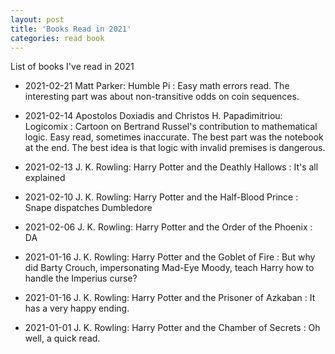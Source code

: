 ```yaml
---
layout: post
title: 'Books Read in 2021'
categories: read book
---
```


List of books I've read in 2021

- 2021-02-21 Matt Parker: Humble Pi
: Easy math errors read. The interesting part was about non-transitive odds on
coin sequences.

- 2021-02-14 Apostolos Doxiadis and Christos H. Papadimitriou: Logicomix
: Cartoon on Bertrand Russel's contribution to mathematical logic. Easy read,
sometimes inaccurate. The best part was the notebook at the end. The best idea
is that logic with invalid premises is dangerous.

- 2021-02-13 J. K. Rowling: Harry Potter and the Deathly Hallows
: It's all explained

- 2021-02-10 J. K. Rowling: Harry Potter and the Half-Blood Prince
: Snape dispatches Dumbledore

- 2021-02-06 J. K. Rowling: Harry Potter and the Order of the Phoenix
: DA

- 2021-01-16 J. K. Rowling: Harry Potter and the Goblet of Fire
: But why did Barty Crouch, impersonating Mad-Eye Moody, teach Harry how to
handle the Imperius curse?

- 2021-01-16 J. K. Rowling: Harry Potter and the Prisoner of Azkaban
: It has a very happy ending.

- 2021-01-01 J. K. Rowling: Harry Potter and the Chamber of Secrets
: Oh well, a quick read.

